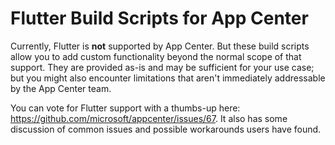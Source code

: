 # Flutter Build Scripts for App Center
Currently, Flutter is **not** supported by App Center. But these build scripts allow you to add custom functionality beyond the normal scope of that support. They are provided as-is and may be sufficient for your use case; but you might also encounter limitations that aren't immediately addressable by the App Center team. 

You can vote for Flutter support with a thumbs-up here: https://github.com/microsoft/appcenter/issues/67. It also has some discussion of common issues and possible workarounds users have found. 
